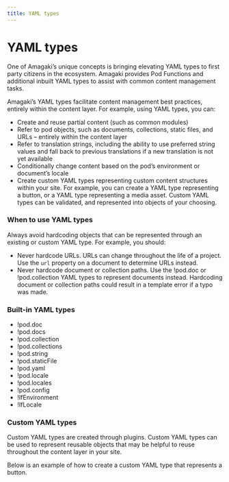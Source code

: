 ```yaml
---
title: YAML types
---
```

# YAML types

One of Amagaki’s unique concepts is bringing elevating YAML types to first party
citizens in the ecosystem. Amagaki provides Pod Functions and additional inbuilt
YAML types to assist with common content management tasks.

Amagaki’s YAML types facilitate content management best practices, entirely
within the content layer. For example, using YAML types, you can:



*   Create and reuse partial content (such as common modules)
*   Refer to pod objects, such as documents, collections, static files, and URLs
    – entirely within the content layer
*   Refer to translation strings, including the ability to use preferred string
    values and fall back to previous translations if a new translation is not
    yet available
*   Conditionally change content based on the pod’s environment or document’s
    locale
*   Create custom YAML types representing custom content structures within your
    site. For example, you can create a YAML type representing a button, or a
    YAML type representing a media asset. Custom YAML types can be validated,
    and represented into objects of your choosing.


### When to use YAML types

Always avoid hardcoding objects that can be represented through an existing or
custom YAML type. For example, you should:



*   Never hardcode URLs. URLs can change throughout the life of a project. Use
    the `url` property on a document to determine URLs instead.
*   Never hardcode document or collection paths. Use the !pod.doc or
    !pod.collection YAML types to represent documents instead. Hardcoding
    document or collection paths could result in a template error if a typo was
    made.


### Built-in YAML types



*   !pod.doc
*   !pod.docs
*   !pod.collection
*   !pod.collections
*   !pod.string
*   !pod.staticFile
*   !pod.yaml
*   !pod.locale
*   !pod.locales
*   !pod.config
*   !IfEnvironment
*   !IfLocale


### Custom YAML types

Custom YAML types are created through plugins. Custom YAML types can be used to
represent reusable objects that may be helpful to reuse throughout the content
layer in your site.

Below is an example of how to create a custom YAML type that represents a
button.